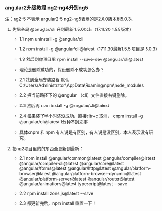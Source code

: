 ### angular2升级教程 ng2-ng4升到ng5

注：ng2-5 不表示 angular2-5  ng2-ng5表示的是2.0.0版本到5.0.3。


1. 先把全局 @anuglar/cli 升到最新  1.5.0以上（17.11.30 1.5.5版本）
    + 1.1 npm uninstall -g @angular/cli

    + 1.2 npm install -g @angular/cli@latest（17.11.30最新1.5.5 项目是 5.0.3）

    + 1.3 然后到你项目里 npm install --save-dev @angular/cli@latest

    + 理论是删除成功的，假设删除不成功怎么办？

    + 2.1 找到全局安装路径 默认 C:\Users\Administrator\AppData\Roaming\npm\node_modules 

    + 2.2 把当前路径下的 @angular （cli）文件直接右键删除。

    + 2.3 然后再 npm install -g @angular/cli@latest

    + 2.4 如果装了半小时还没成功，直接cltr+c 取消， cnpm install -g @angular/cli@latest 1分钟不到完事

    + 具体cnpm 和 npm 有人说是有区别，有人说是没区别，本人表示没有研究。

2. 把ng2项目里的的东西全更新到最新：
    
    + 2.1 npm install @angular/common@latest @angular/compiler@latest @angular/compiler-cli@latest @angular/core@latest @angular/forms@latest @angular/http@latest @angular/platform-browser@latest @angular/platform-browser-dynamic@latest @angular/platform-server@latest @angular/router@latest @angular/animations@latest typescript@latest --save    

    + 2.2 npm install zone.js@latest --save

    + 2.3 都更新完后，npm install 重置一下！



